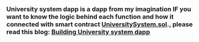 ### University system dapp is a dapp from my imagination IF you want to know the logic behind each function and how it connected with smart contract  [UniversitySystem.sol](https://github.com/Eidoox/Smart-contracts-solidity-projects/blob/main/UniversitySystem.sol)., please read this blog: [Building University system dapp](https://eidoox.hashnode.dev/building-a-simple-decentralized-university-system-app-using-solidity-etherjs-and-react)

